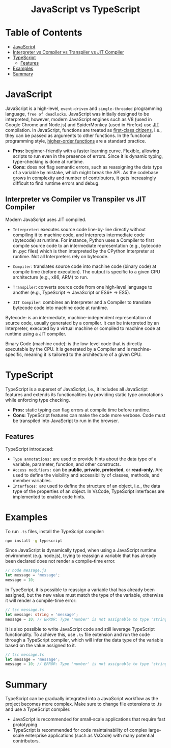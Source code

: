<div align='center'>
  <h1> JavaScript vs TypeScript </h1>
</div>

# Table of Contents

- [JavaScript](#javascript)
- [Interpreter vs Compiler vs Transpiler vs JIT Compiler](#interpreter-vs-compiler-vs-transpiler-vs-jit-compiler)
- [TypeScript](#TypeScript)
  - [Features](#features)
- [Examples](#examples)
- [Summary](#summary)
  
# JavaScript

JavaScript is a high-level, `event-driven` and `single-threaded` programming language, `free of deadlocks`. JavaScript was initially designed to be interpreted, however, modern JavaScript engines such as V8 (used in Google Chrome and Node.js) and SpiderMonkey (used in Firefox) use [JIT](https://en.wikipedia.org/wiki/Just-in-time_compilation) compilation. In JavaScript, functions are treated as [first-class citizens](https://en.m.wikipedia.org/wiki/First-class_function), i.e., they can be passed as arguments to other functions. In the functional programming style, [higher-order functions](https://en.m.wikipedia.org/wiki/Higher-order_function) are a standard practice.

- **Pros:** beginner-friendly with a faster learning curve. Flexible, allowing scripts to run even in the presence of errors. Since it is dynamic typing, type-checking is done at runtime. 
- **Cons:** does not flag semantic errors, such as reassigning the data type of a variable by mistake, which might break the API. As the codebase grows in complexity and number of contributors, it gets increasingly difficult to find runtime errors and debug.

## Interpreter vs Compiler vs Transpiler vs JIT Compiler

Modern JavaScript uses JIT compiled.

- `Interpreter`: executes source code line-by-line directly without compiling it to machine code, and interprets intermediate code (bytecode) at runtime. For instance, Python uses a Compiler to first compile source code to an intermediate representation (e.g., bytecode in .pyc files) which is then interpreted by the CPython Interpreter at runtime. Not all Interpreters rely on bytecode.

- `Compiler`: translates source code into machine code (binary code) at compile time (before execution). The output is specific to a given CPU architecture (e.g., x86, ARM) to run.

- `Transpiler`: converts source code from one high-level language to another (e.g., TypeScript → JavaScript or ES6+ → ES5).

- `JIT Compiler`: combines an Interpreter and a Compiler to translate bytecode code into machine code at runtime.

Bytecode: is an intermediate, machine-independent representation of source code, usually generated by a compiler. It can be interpreted by an Interpreter, executed by a virtual machine or compiled to machine code at runtime using a JIT compiler.

Binary Code (machine code): is the low-level code that is directly executable by the CPU. It is generated by a Compiler and is machine-specific, meaning it is tailored to the architecture of a given CPU.

# TypeScript

TypeScript is a superset of JavaScript, i.e., it includes all JavaScript features and extends its functionalities by providing static type annotations while enforcing type checking.
 
- **Pros:** static typing can flag errors at compile time before runtime. 
- **Cons:** TypeScript features can make the code more verbose. Code must be transpiled into JavaScript to run in the browser.

## Features

TypeScript introduced: 

- `Type annotations:` are used to provide hints about the data type of a variable, parameter, function, and other constructs.
- `Access modifiers:` can be **public**, **private**, **protected**, or **read-only**. Are used to define the visibility and accessibility of classes, methods, and member variables.
- `Interfaces:` are used to define the structure of an object, i.e., the data type of the properties of an object. In VsCode, TypeScript interfaces are implemented to enable code hints.

# Examples

To run `.ts` files, install the TypeScript compiler:
```bash
npm install -g typescript
```

Since JavaScript is dynamically typed, when using a JavaScript runtime environment (e.g. node.js), trying to reassign a variable that has already been declared does not render a compile-time error.

```javascript
// node message.js
let message = 'message';
message = 10;
```

In TypeScript, it is possible to reassign a variable that has already been assigned, but the new value must match the type of the variable, otherwise it will render a compile-time error:

```typescript
// tsc message.ts
let message: string = 'message';
message = 10; // ERROR: Type 'number' is not assignable to type 'string'.
```

It is also possible to write JavaScript code and still leverage TypeScript functionality. To achieve this, use `.ts` file extension and run the code through a TypeScript compiler, which will infer the data type of the variable based on the value assigned to it.

```javascript
// tsc message.ts
let message = 'message';
message = 10; // ERROR: Type 'number' is not assignable to type 'string'.
```

# Summary

TypeScript can be gradually integrated into a JavaScript workflow as the project becomes more complex. Make sure to change file extensions to .ts and use a TypeScript compiler.

- JavaScript is recommended for small-scale applications that require fast prototyping. 
- TypeScript is recommended for code maintainability of complex large-scale enterprise applications (such as VsCode) with many potential contributors.
